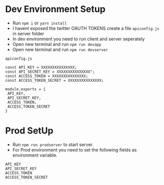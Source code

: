 # Dev Environment Setup
- Run `npm i` or `yarn install`
- I havent exposed the twitter OAUTH TOKENS create a file `apiconfig.js` in server folder
- In dev environment you need to run client and server seperately
- Open new terminal and run `npm run devapp`
- Open new terminal and run `npm run devserver`

`apiconfig.js`
 ```
 const API_KEY = XXXXXXXXXXXXXXX;
const API_SECRET_KEY = XXXXXXXXXXXXXXX";
const ACCESS_TOKEN = XXXXXXXXXXXXXXX;
const ACCESS_TOKEN_SECRET = XXXXXXXXXXXXXXX;

module.exports = {
  API_KEY,
  API_SECRET_KEY,
  ACCESS_TOKEN,
  ACCESS_TOKEN_SECRET 
}
 ```

# Prod SetUp

- Run `npm run prodserver` to start server.
- For Prod environment you need to set the following fields as environment variable.

```
API_KEY
API_SECRET_KEY
ACCESS_TOKEN
ACCESS_TOKEN_SECRET
```
